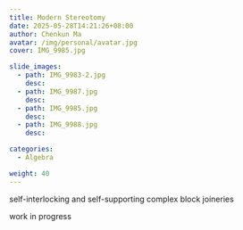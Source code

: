 ```yaml
---
title: Modern Stereotomy
date: 2025-05-28T14:21:26+08:00
author: Chenkun Ma
avatar: /img/personal/avatar.jpg
cover: IMG_9985.jpg

slide_images:
  - path: IMG_9983-2.jpg
    desc:
  - path: IMG_9987.jpg
    desc:
  - path: IMG_9985.jpg
    desc:
  - path: IMG_9988.jpg
    desc:

categories:
  - Algebra

weight: 40
---
```




self-interlocking and self-supporting complex block joineries 

<!--more-->


work in progress
